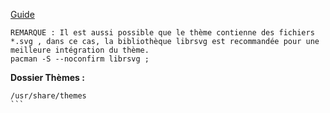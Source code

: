 
[Guide](https://wiki.xfce.org/fr/howto/install_new_themes)

```
REMARQUE : Il est aussi possible que le thème contienne des fichiers *.svg , dans ce cas, la bibliothèque librsvg est recommandée pour une meilleure intégration du thème.
pacman -S --noconfirm librsvg ;
```

**Dossier Thèmes :**
````
/usr/share/themes
```
